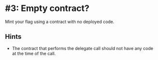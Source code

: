 # #3: Empty contract?

Mint your flag using a contract with no deployed code.

## Hints

- The contract that performs the delegate call should not have any code at the time of the call.
